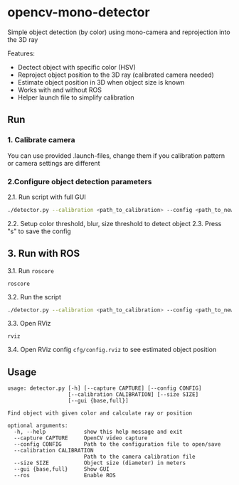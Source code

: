 # opencv-mono-detector
Simple object detection (by color) using mono-camera and reprojection into the 3D ray

Features:
 - Dectect object with specific color (HSV)
 - Reproject object position to the 3D ray (calibrated camera needed)
 - Estimate object position in 3D when object size is known
 - Works with and without ROS
 - Helper launch file to simplify calibration
 
## Run
### 1. Calibrate camera
You can use provided .launch-files, change them if you calibration pattern or camera settings are different

### 2.Configure object detection parameters
2.1. Run script with full GUI
```bash
./detector.py --calibration <path_to_calibration> --config <path_to_new_config> --gui full
```
2.2. Setup color threshold, blur, size threshold to detect object
2.3. Press "s" to save the config

## 3. Run with ROS
3.1. Run `roscore`
```
roscore
```
3.2. Run the script
```bash
./detector.py --calibration <path_to_calibration> --config <path_to_new_config> --gui base --ros
```
3.3. Open RViz
```
rviz
```
3.4. Open RViz config `cfg/config.rviz` to see estimated object position


## Usage
```
usage: detector.py [-h] [--capture CAPTURE] [--config CONFIG]
                   [--calibration CALIBRATION] [--size SIZE]
                   [--gui {base,full}]

Find object with given color and calculate ray or position

optional arguments:
  -h, --help            show this help message and exit
  --capture CAPTURE     OpenCV video capture
  --config CONFIG       Path to the configuration file to open/save
  --calibration CALIBRATION
                        Path to the camera calibration file
  --size SIZE           Object size (diameter) in meters
  --gui {base,full}     Show GUI
  --ros                 Enable ROS
```
